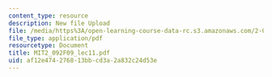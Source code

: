 ```yaml
---
content_type: resource
description: New file Upload
file: /media/https%3A/open-learning-course-data-rc.s3.amazonaws.com/2-092-finite-element-analysis-of-solids-and-fluids-i-fall-2009/af12e474276813bbcd3a2a832c24d53e_MIT2_092F09_lec11.pdf
file_type: application/pdf
resourcetype: Document
title: MIT2_092F09_lec11.pdf
uid: af12e474-2768-13bb-cd3a-2a832c24d53e
---
```


